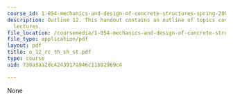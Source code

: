```yaml
---
course_id: 1-054-mechanics-and-design-of-concrete-structures-spring-2004
description: Outline 12. This handout contains an outline of topics covered in course
  lectures.
file_location: /coursemedia/1-054-mechanics-and-design-of-concrete-structures-spring-2004/730a3aa2dc4243917a946c11b92969c4_o_12_rc_th_sh_st.pdf
file_type: application/pdf
layout: pdf
title: o_12_rc_th_sh_st.pdf
type: course
uid: 730a3aa2dc4243917a946c11b92969c4

---
```

None